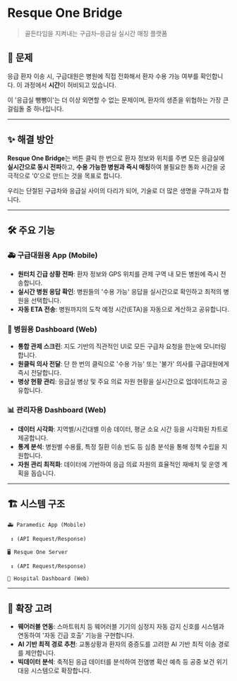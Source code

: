 # Resque One Bridge

> 골든타임을 지켜내는 구급차–응급실 실시간 매칭 플랫폼

## 📌 문제

응급 환자 이송 시, 구급대원은 병원에 직접 전화해서 환자 수용 가능 여부를 확인합니다. 이 과정에서 **시간**이 허비되고 있습니다.

이 '응급실 뺑뺑이'는 더 이상 외면할 수 없는 문제이며, 환자의 생존을 위협하는 가장 큰 걸림돌 중 하나입니다.

-----

## ✨ 해결 방안

**Resque One Bridge**는 버튼 클릭 한 번으로 환자 정보와 위치를 주변 모든 응급실에 **실시간으로 동시 전파**하고, **수용 가능한 병원과 즉시 매칭**하여 불필요한 통화 시간을 궁극적으로 '0'으로 만드는 것을 목표로 합니다.

우리는 단절된 구급차와 응급실 사이의 다리가 되어, 기술로 더 많은 생명을 구하고자 합니다.

-----

## 🛠️ 주요 기능

### 🚑 구급대원용 App (Mobile)

  - **원터치 긴급 상황 전파**: 환자 정보와 GPS 위치를 관제 구역 내 모든 병원에 즉시 전송합니다.
  - **실시간 병원 응답 확인**: 병원들의 '수용 가능' 응답을 실시간으로 확인하고 최적의 병원을 선택합니다.
  - **자동 ETA 전송**: 병원까지의 도착 예정 시간(ETA)을 자동으로 계산하고 공유합니다.

### 🏥 병원용 Dashboard (Web)

  - **통합 관제 스크린**: 지도 기반의 직관적인 UI로 모든 구급차 요청을 한눈에 모니터링합니다.
  - **원클릭 의사 전달**: 단 한 번의 클릭으로 '수용 가능' 또는 '불가' 의사를 구급대원에게 즉시 전달합니다.
  - **병상 현황 관리**: 응급실 병상 및 주요 의료 자원 현황을 실시간으로 업데이트하고 공유합니다.

### 📊 관리자용 Dashboard (Web)

  - **데이터 시각화**: 지역별/시간대별 이송 데이터, 평균 소요 시간 등을 시각화된 차트로 제공합니다.
  - **통계 분석**: 병원별 수용률, 특정 질환 이송 빈도 등 심층 분석을 통해 정책 수립을 지원합니다.
  - **자원 관리 최적화**: 데이터에 기반하여 응급 의료 자원의 효율적인 재배치 및 운영 계획을 돕습니다.

-----

## 🏗️ 시스템 구조

```plaintext
🚑 Paramedic App (Mobile)

 ↕ (API Request/Response)

🖥️ Resque One Server

 ↕ (API Request/Response)
 
🏥 Hospital Dashboard (Web)
```

-----

## 🚀 확장 고려

  - **웨어러블 연동**: 스마트워치 등 웨어러블 기기의 심정지 자동 감지 신호를 시스템과 연동하여 '자동 긴급 호출' 기능을 구현합니다.
  - **AI 기반 최적 경로 추천**: 교통상황과 환자의 중증도를 고려한 AI 기반 최적 이송 경로를 제안합니다.
  - **빅데이터 분석**: 축적된 응급 데이터를 분석하여 전염병 확산 예측 등 공중 보건 위기 대응 시스템으로 확장합니다.